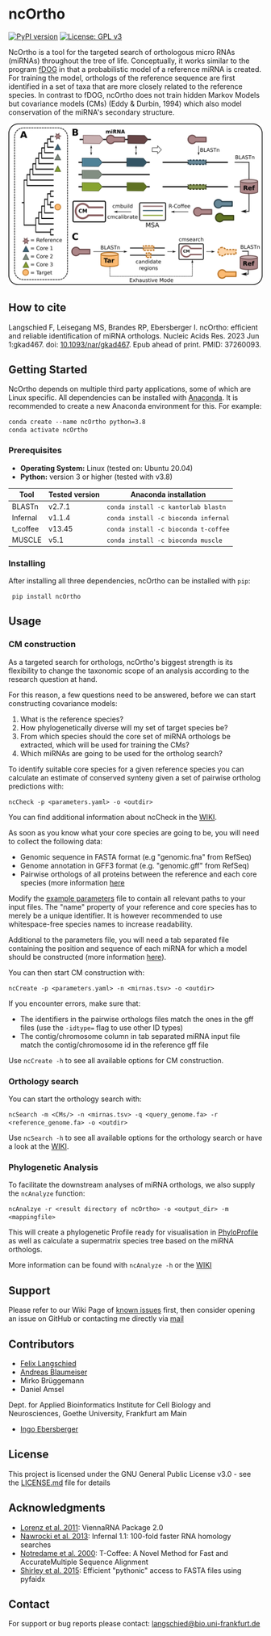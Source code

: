 # ncOrtho
[![PyPI version](https://badge.fury.io/py/ncOrtho.png)](https://pypi.org/project/ncOrtho/)
[![License: GPL v3](https://img.shields.io/badge/License-GPLv3-blue.svg)](https://www.gnu.org/licenses/gpl-3.0)

NcOrtho is a tool for the targeted search of orthologous micro RNAs (miRNAs) throughout the tree of life. 
Conceptually, it works similar to the program [fDOG](https://github.com/BIONF/fDOG) in that a probabilistic model of 
a reference miRNA is created. For training the model, orthologs of the reference sequence are first identified in 
a set of taxa that are more closely related to the reference species. In contrast to fDOG, ncOrtho does not train hidden 
Markov Models but covariance models (CMs) (Eddy & Durbin, 1994) 
which also model conservation of the miRNA's secondary structure.

![workflow](https://github.com/BIONF/ncortho/blob/master/ncOrtho/docs/figure1_ncortho_worklfow.png)

## How to cite

Langschied F, Leisegang MS, Brandes RP, Ebersberger I. 
ncOrtho: efficient and reliable identification of miRNA orthologs. 
Nucleic Acids Res. 2023 Jun 1:gkad467. 
doi: [10.1093/nar/gkad467](10.1093/nar/gkad467). 
Epub ahead of print. PMID: 37260093.

## Getting Started
NcOrtho depends on multiple third party applications, some of which are Linux specific.
All dependencies can be installed with [Anaconda](https://www.anaconda.com/).
It is recommended to create a new Anaconda environment for this. For example:
```
conda create --name ncOrtho python=3.8
conda activate ncOrtho
```

### Prerequisites
* **Operating System:** Linux (tested on: Ubuntu 20.04)
* **Python:** version 3 or higher (tested with v3.8)

Tool | Tested version | Anaconda installation
------------ | ------------- | -------------
BLASTn | v2.7.1 | `conda install -c kantorlab blastn`
Infernal | v1.1.4 | `conda install -c bioconda infernal`
t_coffee | v13.45 | `conda install -c bioconda t-coffee`
MUSCLE | v5.1 | `conda install -c bioconda muscle`

### Installing

After installing all three dependencies, ncOrtho can be installed with `pip`:
```
 pip install ncOrtho
```

## Usage
### CM construction
As a targeted search for orthologs, ncOrtho's biggest strength is its flexibility to change the taxonomic 
scope of an analysis according to the research question at hand.

For this reason, a few questions need to be answered, before we can start constructing covariance models:
1. What is the reference species?
2. How phylogenetically diverse will my set of target species be?
3. From which species should the core set of miRNA orthologs be extracted, which will be used for training the CMs?
4. Which miRNAs are going to be used for the ortholog search?

To identify suitable core species for a given reference species you can calculate an estimate of conserved synteny 
given a set of pairwise ortholog predictions with:
```
ncCheck -p <parameters.yaml> -o <outdir>
```
You can find additional information about ncCheck in the
[WIKI](https://github.com/BIONF/ncortho/wiki/Choosing-core-species).


As soon as you know what your core species are going to be, you will need to collect the following data:

* Genomic sequence in FASTA format (e.g "genomic.fna" from RefSeq)
* Genome annotation in GFF3 format (e.g. "genomic.gff" from RefSeq)
* Pairwise orthologs of all proteins between the reference and each core species (more information 
[here](https://github.com/BIONF/ncortho/wiki/Input-Data#pairwise-orthologs)

Modify the [example parameters](ncOrtho/coreset/example_parameters.yaml) file to contain all 
relevant paths to your input files. The "name" property of your reference and core species has to merely be a 
unique identifier. It is however recommended to use whitespace-free species names to increase readability.

Additional to the parameters file, you will need a tab separated file containing the position and sequence of each 
miRNA for which a model should be constructed (more information 
[here](https://github.com/BIONF/ncortho/wiki/Input-Data#reference-mirnas)). 

You can then start CM construction with:
```
ncCreate -p <parameters.yaml> -n <mirnas.tsv> -o <outdir>
```
If you encounter errors, make sure that:
* The identifiers in the pairwise orthologs files match the ones in the gff files (use the `-idtype=` flag to use other
ID types)
* The contig/chromosome column in tab separated miRNA input file match the contig/chromosome id 
in the reference gff file

Use `ncCreate -h` to see all available options for CM construction.

### Orthology search

You can start the orthology search with:
```
ncSearch -m <CMs/> -n <mirnas.tsv> -q <query_genome.fa> -r <reference_genome.fa> -o <outdir>
```

Use `ncSearch -h` to see all available options for the orthology search or have a look at the 
[WIKI](https://github.com/BIONF/ncortho/wiki/Running-the-orthology-search).

### Phylogenetic Analysis

To facilitate the downstream analyses of miRNA orthologs, we also supply the `ncAnalyze` function:
```
ncAnalzye -r <result directory of ncOrtho> -o <output_dir> -m <mappingfile>
```
This will create a phylogenetic Profile ready for visualisation in [PhyloProfile](https://github.com/BIONF/PhyloProfile)
as well as calculate a supermatrix species tree based on the miRNA orthologs.

More information can be found with `ncAnalyze -h` or the [WIKI](https://github.com/BIONF/ncortho/wiki/Analysis)

## Support

Please refer to our Wiki Page of [known issues](https://github.com/BIONF/ncortho/wiki/Known-Issues) first, 
then consider opening an issue on GitHub or contacting me directly via [mail](langschied@bio.uni-frankfurt.de)

## Contributors

* [Felix Langschied](https://github.com/felixlangschied)
* [Andreas Blaumeiser](https://github.com/acblaumeiser)
* Mirko Brüggemann
* Daniel Amsel

Dept. for Applied Bioinformatics Institute for Cell Biology and Neurosciences, Goethe University, Frankfurt am Main

* [Ingo Ebersberger](https://www.bio.uni-frankfurt.de/43045195/Abt__Ebersberger___Biowissenschaften)
 
## License

This project is licensed under the GNU General Public License v3.0 - see the [LICENSE.md](LICENSE.md) file for details

## Acknowledgments

* [Lorenz et al. 2011](https://almob.biomedcentral.com/articles/10.1186/1748-7188-6-26): ViennaRNA Package 2.0
* [Nawrocki et al. 2013](https://academic.oup.com/bioinformatics/article/29/22/2933/316439): Infernal 1.1: 
100-fold faster RNA homology searches
* [Notredame et al. 2000](http://www.tcoffee.org/Publications/Pdf/tcoffee.pdf): T-Coffee: A Novel Method for Fast and 
AccurateMultiple Sequence Alignment
* [Shirley et al. 2015](https://peerj.com/preprints/970v1/): Efficient "pythonic" access to FASTA files using pyfaidx

## Contact

For support or bug reports please contact: [langschied@bio.uni-frankfurt.de](langschied@bio.uni-frankfurt.de)